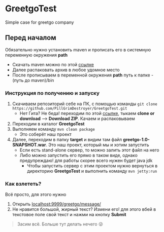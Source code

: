 # GreetgoTest
Simple case for greetgo company

## Перед началом
Обязательно нужно установить maven и прописать его в системную переменную окружения **path**
- Скачать maven можно по этой [ссылке](http://maven.apache.org/download.cgi)
- Далее распаковать архив в любое удомное место
- После прописываем в переменной окружения **path** путь к папке - (путь до maven)/bin

### Инструкция по получению и запуску
1. Скачиваем репозиторий себе на ПК, с помощью команды `git clone https://github.com/PillGrimDestroyer/GreetgoTest.git`
   - Нет Гита? Не беда! переходим по этой [ссылке](https://github.com/PillGrimDestroyer/GreetgoTest), тыкаем **clone or download** --> **Download ZIP**. Качаем и распаковываем
2. Переходим в каталог **GreetgoTest**
3. Выполняем команду `mvn clean package`
   - Это соберёт наш проект
4. Далее, переходим в папку **target** и видим там файл **greetgo-1.0-SNAPSHOT.war**. Это наш проект, который мы и хотим запустить
   - Если есть stand-alone сервер, то можно залить этот файл на него
   - Либо можно запустить его прямо в таком виде, однако предупреждаю! для работы скорее всего нужен будет java jdk
     - Чтобы запустить сервер с этим проектом нужно вернуться в директорию **GreetgoTest** и выполнить команду `mvn jetty:run`
     
### Как взлететь?
Всё просто, для этого нужно
1. Открыть [localhost:9999/greetgo/message/](http://localhost:9999/greetgo/message/)
2. Не нравится большой, жирный текст? Измени его! для этого вбей в текстовое поле свой текст и нажми на кнопку **Submit**

> Засим всё. Больше тут делать нечего :stuck_out_tongue_winking_eye:
